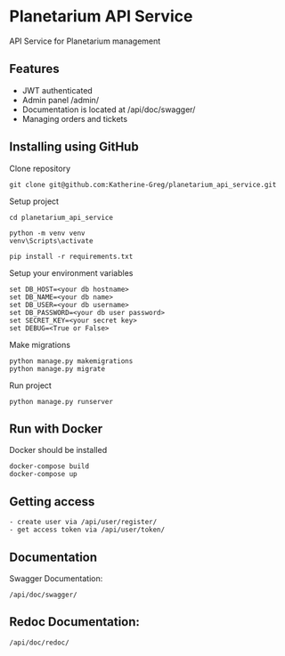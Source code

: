 # Planetarium API Service
API Service for Planetarium management

## Features
- JWT authenticated
- Admin panel /admin/
- Documentation is located at /api/doc/swagger/
- Managing orders and tickets


## Installing using GitHub
Clone repository
```
git clone git@github.com:Katherine-Greg/planetarium_api_service.git
```

Setup project
```
cd planetarium_api_service

python -m venv venv
venv\Scripts\activate

pip install -r requirements.txt
```

Setup your environment variables
```
set DB_HOST=<your db hostname> 
set DB_NAME=<your db name> 
set DB_USER=<your db username> 
set DB_PASSWORD=<your db user password> 
set SECRET_KEY=<your secret key>
set DEBUG=<True or False>
```

Make migrations
```
python manage.py makemigrations
python manage.py migrate
```

Run project
```
python manage.py runserver
```

## Run with Docker
Docker should be installed
```
docker-compose build
docker-compose up
```

## Getting access
```
- create user via /api/user/register/
- get access token via /api/user/token/
```

## Documentation
Swagger Documentation:
```
/api/doc/swagger/
```
## Redoc Documentation:
```
/api/doc/redoc/
```
